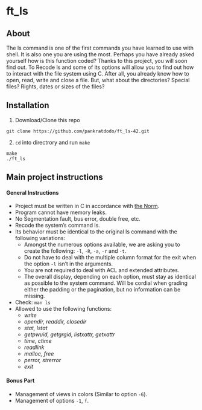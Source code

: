 # ft_ls

## About
The ls command is one of the first commands you have learned to use with shell. It is
also one you are using the most. Perhaps you have already asked yourself how is this
function coded? Thanks to this project, you will soon find out.
To Recode ls and some of its options will allow you to find out how to interact with
the file system using C. After all, you already know how to open, read, write and close a
file. But, what about the directories? Special files? Rights, dates or sizes of the files?

## Installation
1. Download/Clone this repo
```
git clone https://github.com/pankratdodo/ft_ls-42.git
```
2. `cd` into directrory and run `make`
```
make
./ft_ls
```
## Main project instructions
#### General Instructions
- Project must be written in C in accordance with [the Norm](https://github.com/R4meau/minishell/blob/master/norme.en.pdf).
- Program cannot have memory leaks.
- No Segmentation fault, bus error, double free, etc.
- Recode the system’s command ls.
- Its behavior must be identical to the original ls command with the following variations:
  - Amongst the numerous options available, we are asking you to create the following: `-l`, `-R`, `-a`, `-r` and `-t`.
  - Do not have to deal with the multiple column format for the exit when the option `-l` isn’t in the arguments.
  - You are not required to deal with ACL and extended attributes.
  - The overall display, depending on each option, must stay as identical as possible to the system command. Will be cordial when grading either the padding or the pagination, but no information can be missing.
- Check:
`man ls`
- Allowed to use the following functions:
  - *write*
  - *opendir, readdir, closedir*
  - *stat, lstat*
  - *getpwuid, getgrgid, listxattr, getxattr*
  - *time, ctime*
  - *readlink*
  - *malloc, free*
  - *perror, strerror*
  - *exit*
#### Bonus Part
  - Management of views in colors (Similar to option `-G`).
  - Management of options `-1`, `f`.
